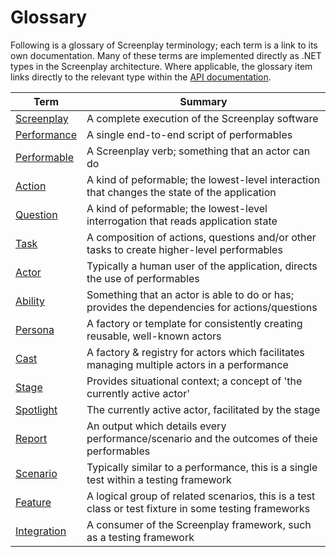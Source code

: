 # Glossary

Following is a glossary of Screenplay terminology; each term is a link to its own documentation.
Many of these terms are implemented directly as .NET types in the Screenplay architecture.
Where applicable, the glossary item links directly to the relevant type within the [API documentation].

| Term          | Summary                                                                                       |
| ----          | -------                                                                                       |
| [Screenplay]  | A complete execution of the Screenplay software                                               |
| [Performance] | A single end-to-end script of performables                                                    |
| [Performable] | A Screenplay verb; something that an actor can do                                             |
| [Action]      | A kind of peformable; the lowest-level interaction that changes the state of the application  |
| [Question]    | A kind of peformable; the lowest-level interrogation that reads application state             |
| [Task]        | A composition of actions, questions and/or other tasks to create higher-level performables    |
| [Actor]       | Typically a human user of the application, directs the use of performables                    |
| [Ability]     | Something that an actor is able to do or has; provides the dependencies for actions/questions |
| [Persona]     | A factory or template for consistently creating reusable, well-known actors                   |
| [Cast]        | A factory & registry for actors which facilitates managing multiple actors in a performance   |
| [Stage]       | Provides situational context; a concept of 'the currently active actor'                       |
| [Spotlight]   | The currently active actor, facilitated by the stage                                          |
| [Report]      | An output which details every performance/scenario and the outcomes of theie performables     |
| [Scenario]    | Typically similar to a performance, this is a single test within a testing framework          |
| [Feature]     | A logical group of related scenarios, this is a test class or test fixture in some testing frameworks          |
| [Integration] | A consumer of the Screenplay framework, such as a testing framework                           |

[API documentation]: xref:CSF.Screenplay
[Screenplay]: xref:CSF.Screenplay.Screenplay
[Performance]: xref:CSF.Screenplay.IPerformance
[Performable]: Performable.md
[Action]: Action.md
[Question]: Question.md
[Task]: Task.md
[Actor]: xref:CSF.Screenplay.Actor
[Ability]: Ability.md
[Persona]: Persona.md
[Cast]: xref:CSF.Screenplay.ICast
[Stage]: xref:CSF.Screenplay.IStage
[Spotlight]: Spotlight.md
[Report]: Report.md
[Scenario]: Scenario.md
[Feature]: Feature.md
[Integration]: Integration.md